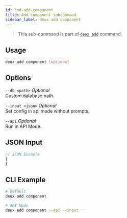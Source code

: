```yaml
---
id: cmd-add-component
title: Add component subcommand
sidebar_label: deux add component
---
```


> This sub-command is part of [`deux add`](cmd-add.html) command.

## Usage
```bash
deux add component [options]
```

## Options
`--db <path>` *Optional*  
Custom database path.

`--input <json>` *Optional*  
Set config in api mode without prompts.

`--api` *Optional*  
Run in API Mode.

## JSON Input
```javascript 
// JSON Example
{
}
```

## CLI Example
```bash
# Default
deux add component

# API Mode
deux add component --api --input ''
```
